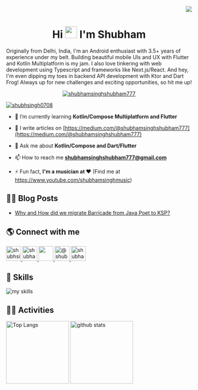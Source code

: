 <div align="right">
  <img src="https://komarev.com/ghpvc/?username=shubhamsinghshubham777" />
</div>


<h1 align="center">Hi <img src="https://media.giphy.com/media/hvRJCLFzcasrR4ia7z/giphy.gif" width="32"> I'm Shubham</h1>
<p>
  Originally from Delhi, India, I'm an Android enthusiast with 3.5+ years of experience under my belt. Building beautiful mobile UIs and UX with Flutter and Kotlin Multiplatform is my jam. I also love tinkering with web development using Typescript and frameworks like Next.js/React. And hey, I'm even dipping my toes in backend API development with Ktor and Dart Frog! Always up for new challenges and exciting opportunities, so hit me up!
</p>

<p align="center">
  <a href="https://github.com/ryo-ma/github-profile-trophy">
    <img src="https://github-profile-trophy.vercel.app/?username=shubhamsinghshubham777&theme=nord&margin-w=16&margin-h=16&column=4" alt="shubhamsinghshubham777" />
  </a>
</p>

<p align="left">
  <a href="https://twitter.com/shubhsingh0708" target="blank"><img src="https://img.shields.io/twitter/follow/shubhsingh0708?style=social" alt="shubhsingh0708" />
  </a>
</p>

- 🌱 I’m currently learning **Kotlin/Compose Multiplatform and Flutter**

- 📝 I write articles on [https://medium.com/@shubhamsinghshubham777](https://medium.com/@shubhamsinghshubham777)

- 💬 Ask me about **Kotlin/Compose and Dart/Flutter**

- 📫 How to reach me **shubhamsinghshubham777@gmail.com**

- ⚡ Fun fact, **I'm a musician at ❤️** (Find me at https://www.youtube.com/shubhamsinghmusic)

## 👨‍💻 Blog Posts
<!-- BLOG-POST-LIST:START -->
- [Why and How did we migrate Barricade from Java Poet to KSP?](https://medium.com/@shubham.singh_1385/why-and-how-did-we-migrate-barricade-from-java-poet-to-ksp-b2141f533401?source=rss-4b6f9bc7a78b------2)
<!-- BLOG-POST-LIST:END -->

## 🌎 Connect with me
<p align="left">
  <a href="https://twitter.com/shubhsingh0708">
    <img src="https://skillicons.dev/icons?theme=dark&perline=10&i=twitter" alt="shubhsingh0708" width="40" />
  </a>

  <a href="https://linkedin.com/in/shubhamsinghshubham777">
    <img src="https://skillicons.dev/icons?theme=dark&perline=10&i=linkedin" alt="shubhamsinghshubham777" width="40" />
  </a>

  <a href="https://stackoverflow.com/users/20325172">
    <img src="https://skillicons.dev/icons?theme=dark&perline=10&i=stackoverflow" width="40" />
  </a>

  <a href="https://medium.com/@shubhamsinghshubham777">
    <img src="https://raw.githubusercontent.com/rahuldkjain/github-profile-readme-generator/master/src/images/icons/Social/medium.svg" alt="@shubhamsinghshubham777" width="40" />
  </a>

  <a href="https://www.youtube.com/c/shubhamsinghmusic">
    <img src="https://raw.githubusercontent.com/rahuldkjain/github-profile-readme-generator/master/src/images/icons/Social/youtube.svg" alt="shubhamsinghmusic" width="40" />
  </a>
</p>

## 🌱 Skills
<img alt="my skills" src="https://skillicons.dev/icons?theme=dark&perline=10&i=androidstudio,apple,dart,figma,firebase,flutter,gcp,git,github,githubactions,gradle,graphql,idea,java,kotlin,ktor,materialui,mongodb,nextjs,postgres,postman,react,supabase,ts,html,css" />

## 🏃‍♀️ Activities
<div align="left"> 
  <img alt="Top Langs" height="170px" src="https://github-readme-stats.vercel.app/api?username=shubhamsinghshubham777&theme=vue-dark&layout=compact" />
  <img alt="github stats" height="170px" src="https://github-readme-stats.vercel.app/api/top-langs/?username=shubhamsinghshubham777&theme=vue-dark&layout=compact" />
</div>
